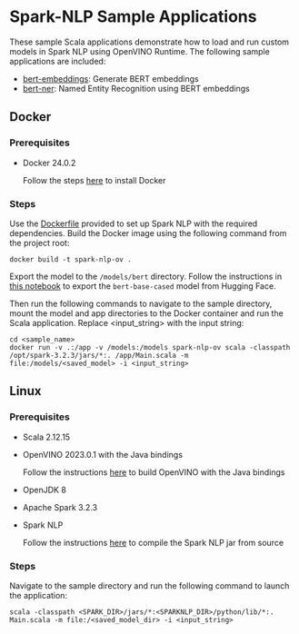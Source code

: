 # Spark-NLP Sample Applications

These sample Scala applications demonstrate how to load and run custom models in Spark NLP using OpenVINO Runtime. 
The following sample applications are included:

- [bert-embeddings](./bert-embeddings/): Generate BERT embeddings
- [bert-ner](./bert-ner/): Named Entity Recognition using BERT embeddings

## Docker

### Prerequisites

- Docker 24.0.2
    
    Follow the steps [here](https://docs.docker.com/engine/install/ubuntu/) to install Docker

### Steps

Use the [Dockerfile](../../../Dockerfile) provided to set up Spark NLP with the required dependencies. Build the Docker image using the following command from the project root:

```
docker build -t spark-nlp-ov .
```

Export the model to the `/models/bert` directory. Follow the instructions in [this notebook](../../../notebooks/Export_BERT_HuggingFace.ipynb) to export the `bert-base-cased` model from Hugging Face.

Then run the following commands to navigate to the sample directory, mount the model and app directories to the Docker container and run the Scala application. Replace \<input_string\> with the input string:

```
cd <sample_name>
docker run -v .:/app -v /models:/models spark-nlp-ov scala -classpath /opt/spark-3.2.3/jars/*:. /app/Main.scala -m file:/models/<saved_model> -i <input_string>
```

## Linux

### Prerequisites

- Scala 2.12.15

- OpenVINO 2023.0.1 with the Java bindings 

    Follow the instructions [here](../../openvino/build-ov-lin.md) to build OpenVINO with the Java bindings

- OpenJDK 8

- Apache Spark 3.2.3

- Spark NLP

    Follow the instructions [here](../../spark-nlp/spark-nlp-jar.md) to compile the Spark NLP jar from source

### Steps

Navigate to the sample directory and run the following command to launch the application:

```
scala -classpath <SPARK_DIR>/jars/*:<SPARKNLP_DIR>/python/lib/*:. Main.scala -m file:/<saved_model_dir> -i <input_string>
```